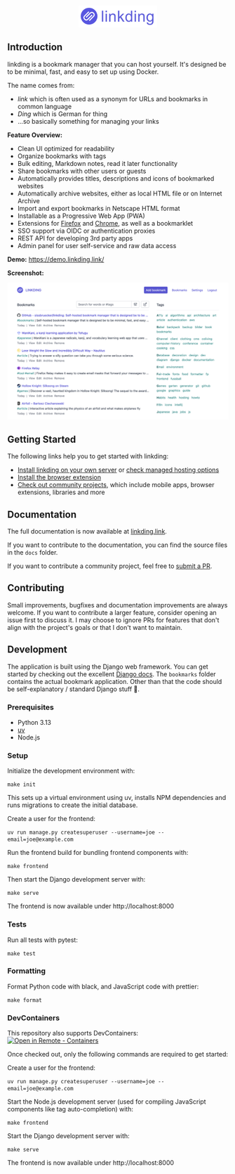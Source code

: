 <div align="center">
    <br>
    <a href="https://github.com/sissbruecker/linkding">
        <img src="assets/header.svg" height="50">
    </a>
    <br>
</div>

##  Introduction

linkding is a bookmark manager that you can host yourself.
It's designed be to be minimal, fast, and easy to set up using Docker.

The name comes from:
- *link* which is often used as a synonym for URLs and bookmarks in common language
- *Ding* which is German for thing
- ...so basically something for managing your links

**Feature Overview:**
- Clean UI optimized for readability
- Organize bookmarks with tags
- Bulk editing, Markdown notes, read it later functionality
- Share bookmarks with other users or guests
- Automatically provides titles, descriptions and icons of bookmarked websites
- Automatically archive websites, either as local HTML file or on Internet Archive
- Import and export bookmarks in Netscape HTML format
- Installable as a Progressive Web App (PWA)
- Extensions for [Firefox](https://addons.mozilla.org/firefox/addon/linkding-extension/) and [Chrome](https://chrome.google.com/webstore/detail/linkding-extension/beakmhbijpdhipnjhnclmhgjlddhidpe), as well as a bookmarklet
- SSO support via OIDC or authentication proxies
- REST API for developing 3rd party apps
- Admin panel for user self-service and raw data access


**Demo:** https://demo.linkding.link/

**Screenshot:**

![Screenshot](/docs/public/linkding-screenshot.png?raw=true "Screenshot")

## Getting Started

The following links help you to get started with linkding:
- [Install linkding on your own server](https://linkding.link/installation) or [check managed hosting options](https://linkding.link/managed-hosting)
- [Install the browser extension](https://linkding.link/browser-extension)
- [Check out community projects](https://linkding.link/community), which include mobile apps, browser extensions, libraries and more

## Documentation

The full documentation is now available at [linkding.link](https://linkding.link/).

If you want to contribute to the documentation, you can find the source files in the `docs` folder.

If you want to contribute a community project, feel free to [submit a PR](https://github.com/sissbruecker/linkding/edit/master/docs/src/content/docs/community.md).

## Contributing

Small improvements, bugfixes and documentation improvements are always welcome. If you want to contribute a larger feature, consider opening an issue first to discuss it. I may choose to ignore PRs for features that don't align with the project's goals or that I don't want to maintain.

## Development

The application is built using the Django web framework. You can get started by checking out the excellent [Django docs](https://docs.djangoproject.com/en/4.1/). The `bookmarks` folder contains the actual bookmark application. Other than that the code should be self-explanatory / standard Django stuff 🙂.

### Prerequisites
- Python 3.13
- [uv](https://docs.astral.sh/uv/getting-started/installation/)
- Node.js

### Setup

Initialize the development environment with:
```
make init
```
This sets up a virtual environment using uv, installs NPM dependencies and runs migrations to create the initial database.

Create a user for the frontend:
```
uv run manage.py createsuperuser --username=joe --email=joe@example.com
```

Run the frontend build for bundling frontend components with:
```
make frontend
```

Then start the Django development server with:
```
make serve
```
The frontend is now available under http://localhost:8000

### Tests

Run all tests with pytest:
```
make test
```

### Formatting

Format Python code with black, and JavaScript code with prettier:
```
make format
```

### DevContainers

This repository also supports DevContainers: [![Open in Remote - Containers](https://img.shields.io/static/v1?label=Remote%20-%20Containers&message=Open&color=blue&logo=visualstudiocode)](https://vscode.dev/redirect?url=vscode://ms-vscode-remote.remote-containers/cloneInVolume?url=https://github.com/sissbruecker/linkding.git)

Once checked out, only the following commands are required to get started:

Create a user for the frontend:
```
uv run manage.py createsuperuser --username=joe --email=joe@example.com
```
Start the Node.js development server (used for compiling JavaScript components like tag auto-completion) with:
```
make frontend
```
Start the Django development server with:
```
make serve
```
The frontend is now available under http://localhost:8000
